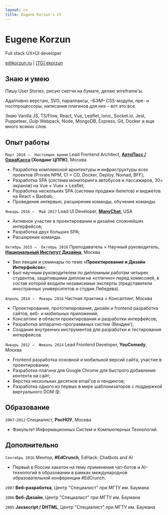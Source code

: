 ```yaml
---
layout: cv
title: Eugene Korzun's CV
---
```

# Eugene Korzun
Full stack UX&times;UI developer

<div id="webaddress">
<a href="mailto:e@korzun.ru">e@korzun.ru</a>
| <a href="//t.me/ekorzun">[TG] ekorzun</a>
</div>


## Знаю и умею

Пишу User Stories, рисую скетчи на бумаге, делаю wireframe'ы.

Адаптивно верстаю, SVG, параллаксы, *–БЭМ–* CSS-модули, пре- и постпроцессоры,  написание плагинов для них – вот это все.

Знаю Vanilla JS, TS/Flow, React, Vue, Leaflet, Ionic, Socket.io, Jest, Puppeteer, *Gulp* Webpack, Node, MongoDB, Express, Git, Docker и еще много всяких слов.

## Опыт работы

`Март 2018 – 
Настоящее время`
Lead Frontend Architect, __[АвтоПасс / ОднаКасса](https://odnakassa.ru/) (Холдинг ЦППК)__, Москва
- Разработка комплексной архитектуры и инфраструктуры всех проектов (Private NPM, CI &times; CD, Docker, Deploy, Nomad, BFF);
- Разработка SPA (система мониторинга автобусов и пассажиров, 30+ экранов) на Vue &times; Vuex &times; Leaflet;
- Разработка нескольких SPA (система продажи билетов) и виджетов на React &times; Baobab;
- Проведение интервью, расширение команды, обучение команды.

<!--  -->
`Январь 2016 – 
Май 2017`
Lead UI Developer, [__ManyChat__](https://manychat.com/), USA
- Активное участие в проектировании и дизайне сложнейших интерфейсов;
- Разработка двух больших SPA;
- Расширение команды.

<!--  -->
`Октябрь 2015 – 
Октябрь 2016`
Преподаватель &times; Научный руководитель, __[Национальный Институт Дизайна](http://nid-design.org/)__, Москва
- Вел лекции и семинары по теме «__Проектирование и Дизайн Интерфейсов__»;
- Был научным руководителем по дипломным работам четырех студентов, защитившими диплом на «*отлично»* перед комиссией, в состав которой входили независимые эксперты (представители иностранных университетов и студии Лебедева).

<!--  -->
`Апрель 2014 – 
Январь 2016`
Частная практика &times; Консалтинг, Москва
- Проектирование, прототипирование, дизайн и frontend разработка сайтов, веб- и мобильных приложений;
- Консалтинг в области проектирования и разработки интерфейсов;
- Разработка аппаратно-программных систем (Вендинг);
- Создание внутренних инструментов для разработки и тестирования интерфейсов.

<!--  -->
`Январь 2012 – 
Феваль 2014`
Lead Frontend Developer, __YouComedy__, Москва

- Frontend разработка основной и мобильной версий сайта, участие в проектировании;
- Разработка плагина для Google Chrome для быстрого добавления контента на сайт;
- Верстка нескольких десятков email'ов и лендингов;
- Разработка одного из первых в мире шаблонизаторов с поддержкой виртуального DOM 😵.


## Образование

`2007—2012`
Специалист, __РосНОУ__, Москва
- Факультет Информационных Систем и Компьютерных Технологий.

## Дополнительно

`Сентябрь 2016`
Ментор, __#EdCrunch__, EdHack: Chatbots and AI
- Первый в России хакатон на тему применения чат-ботов и AI-технологий в образовании в рамках международной образовательной конференции #EdCrunch.

`2007`
__Веб–разработка__, Центр "Специалист" при МГТУ им. Баумана

`2006`
__Веб–Дизайн__, Центр "Специалист" при МГТУ им. Баумана

`2005`
__Javascript / DHTML__, Центр "Специалист" при МГТУ им. Баумана



<!-- ### Footer

Last updated: May 2013 -->


